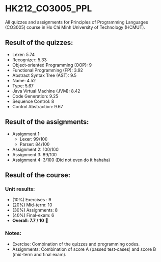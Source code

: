# HK212_CO3005_PPL
All quizzes and assignments for Principles of Programming Languages (CO3005) course in Ho Chi Minh University of Technology (HCMUT).


## Result of the quizzes:
- Lexer: 5.74
- Recognizer: 5.33
- Object-oriented Programming (OOP): 9
- Functional Programming (FP): 3.92
- Abstract Syntax Tree (AST): 9.5
- Name: 4.52
- Type: 5.67
- Java Virtual Machine (JVM): 8.42
- Code Generation: 9.25
- Sequence Control: 8
- Control Abstraction: 9.67


## Result of the assignments:
- Assignment 1: 
  - Lexer: 99/100
  - Parser: 84/100
- Assignment 2: 100/100
- Assignment 3: 89/100
- Assignment 4: 3/100 (Did not even do it hahaha)

## Result of the course:
### Unit results:
- (10%) Exercises : 9
- (20%) Mid-term: 10
- (30%) Assignments: 8
- (40%) Final-exam: 6
- **Overall: 7.7 / 10** 🍹

### Notes:
- Exercise: Combination of the quizzes and programming codes.
- Assignments: Combination of score A (passed test-cases) and score B (mid-term and final exam).

